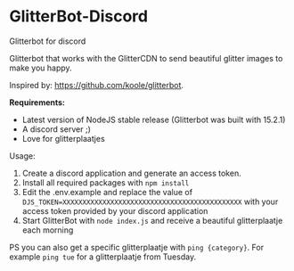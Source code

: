 # GlitterBot-Discord
Glitterbot for discord

Glitterbot that works with the GlitterCDN to send beautiful glitter images to make you happy.

Inspired by: https://github.com/koole/glitterbot.

<b>Requirements:</b>
- Latest version of NodeJS stable release (Glitterbot was built with 15.2.1)
- A discord server ;)
- Love for glitterplaatjes

Usage:

1. Create a discord application and generate an access token.
2. Install all required packages with ```npm install```
3. Edit the .env.example and replace the value of ```DJS_TOKEN=XXXXXXXXXXXXXXXXXXXXXXXXXXXXXXXXXXXXXXXXXXXXX``` with your access token provided by your discord application
4. Start GlitterBot with ```node index.js``` and receive a beautiful glitterplaatje each morning

PS you can also get a specific glitterplaatje with ```ping {category}```. For example ```ping tue``` for a glitterplaatje from Tuesday.
